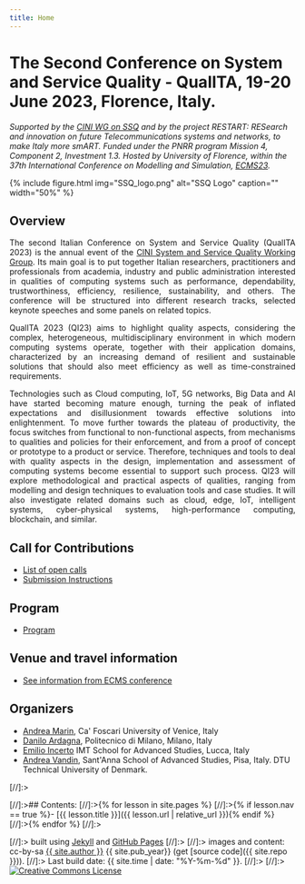 ```yaml
---
title: Home
---
```


# The Second Conference on System and Service Quality - QualITA, 19-20  June 2023, Florence, Italy.

*Supported by the [CINI WG on SSQ](https://www.consorzio-cini.it/index.php/it/gdl/system-and-service-quality) and by the project RESTART: RESearch and innovation on future Telecommunications systems and networks, to make Italy more smART.
Funded under the PNRR program Mission 4, Component 2, Investment 1.3. Hosted by University of Florence,  within the 37th International Conference on Modelling and Simulation, [ECMS23](https://scs-europe.net/conf/ecms2023/).*
  
{% include figure.html img="SSQ_logo.png" alt="SSQ Logo" caption="" width="50%" %}

## Overview

<p style='text-align: justify;'>
The second Italian Conference on System and Service Quality (QualITA 2023) is the annual event of the <a href="https://www.consorzio-cini.it/index.php/it/gdl/system-and-service-quality">CINI System and Service Quality Working Group</a>. Its main goal is to put together Italian researchers, practitioners and professionals from academia, industry and public administration interested in qualities of computing systems such as performance, dependability, trustworthiness, efficiency, resilience, sustainability, and others. The conference will be structured into different research tracks, selected keynote speeches and some panels on related topics.
</p>
	
<p style='text-align: justify;'>
QualITA 2023  (QI23) aims to highlight quality aspects, considering the complex, heterogeneous, multidisciplinary environment in which modern computing systems operate, together with their application domains, characterized by an increasing demand of resilient and sustainable solutions that should also meet efficiency as well as time-constrained requirements. 
</p>

<p style='text-align: justify;'>
Technologies such as Cloud computing, IoT, 5G networks, Big Data and AI have started becoming mature enough, turning the peak of inflated expectations and disillusionment towards effective solutions into enlightenment. To move further towards the plateau of productivity, the focus switches from functional to non-functional aspects, from mechanisms to qualities and policies for their enforcement, and from a proof of concept or prototype to a product or service. Therefore, techniques and tools to deal with quality aspects in the design, implementation and assessment of computing systems become essential to support such process. QI23 will explore methodological and practical aspects of qualities, ranging from modelling and design techniques to evaluation tools and case studies. It will also investigate related domains such as cloud, edge, IoT, intelligent systems, cyber-physical systems, high-performance computing, blockchain, and similar.
</p>

## Call for Contributions

- [List of open calls](https://qualitawg.github.io/0-Calls.html)
- [Submission Instructions](https://qualitawg.github.io/0-Calls.html#submission-instructions)

## Program

- [Program](https://qualitawg.github.io/1-Program_updated.html)

## Venue and travel information

- [See information from ECMS conference](https://scs-europe.net/conf/ecms2023/)

## Organizers
- [Andrea Marin](https://www.unive.it/data/persone/5592332), Ca' Foscari University of Venice, Italy
- [Danilo Ardagna](https://ardagna.faculty.polimi.it/), Politecnico di Milano, Milano, Italy
- [Emilio Incerto](https://sysma.imtlucca.it/pages/emilio-incerto/) IMT School for Advanced Studies, Lucca, Italy
- [Andrea Vandin](https://www.santannapisa.it/en/andrea-vandin), Sant'Anna School of Advanced Studies, Pisa, Italy. DTU Technical University of Denmark.
	

[//]:><div class="toc" markdown="1">
[//]:>## Contents:
[//]:>{% for lesson in site.pages %}
[//]:>{% if lesson.nav == true %}- [{{ lesson.title }}]({{ lesson.url | relative_url }}){% endif %}
[//]:>{% endfor %}
[//]:></div>
 
[//]:> built using [Jekyll](https://jekyllrb.com/) and [GitHub Pages](https://pages.github.com/)
[//]:>
[//]:> images and content: cc-by-sa <a href="https://github.com/{{ site.github_username }}">{{ site.author }}</a> {{ site.pub_year}} (get [source code]({{ site.repo }})).
[//]:> Last build date: {{ site.time | date: "%Y-%m-%d" }}.
[//]:>
[//]:> <a href="http://creativecommons.org/licenses/by-sa/4.0/" rel="license"><img style="border-width: 0;" src="https://i.creativecommons.org/l/by-sa/4.0/88x31.png" alt="Creative Commons License" /></a>
